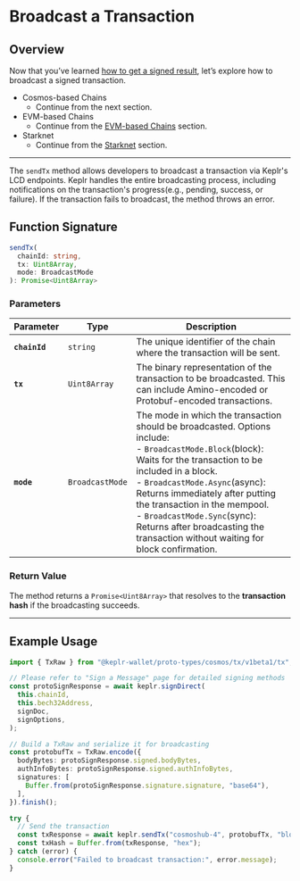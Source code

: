 # Broadcast a Transaction

## Overview

Now that you’ve learned [how to get a signed result](./sign-a-message), let’s explore how to broadcast a signed transaction.

- Cosmos-based Chains
  - Continue from the next section.
- EVM-based Chains
  - Continue from the [EVM-based Chains](../evm#sending-ethereum-transactions) section.
- Starknet
  - Continue from the [Starknet](../starknet#signing-transactions-on-starknet) section.

---

The `sendTx` method allows developers to broadcast a transaction via Keplr's LCD endpoints. Keplr handles the entire broadcasting process, including notifications on the transaction's progress(e.g., pending, success, or failure). If the transaction fails to broadcast, the method throws an error.

## Function Signature

```typescript
sendTx(
  chainId: string,
  tx: Uint8Array,
  mode: BroadcastMode
): Promise<Uint8Array>
```

### Parameters

| Parameter | Type | Description |
|-----------|------|-------------|
| **`chainId`** | `string` | The unique identifier of the chain where the transaction will be sent. |
| **`tx`** | `Uint8Array` | The binary representation of the transaction to be broadcasted. This can include Amino-encoded or Protobuf-encoded transactions. |
| **`mode`** | `BroadcastMode` | The mode in which the transaction should be broadcasted. Options include:<br/> - `BroadcastMode.Block`(block): Waits for the transaction to be included in a block.<br/> - `BroadcastMode.Async`(async): Returns immediately after putting the transaction in the mempool.<br/> - `BroadcastMode.Sync`(sync): Returns after broadcasting the transaction without waiting for block confirmation. |

### Return Value

The method returns a `Promise<Uint8Array>` that resolves to the **transaction hash** if the broadcasting succeeds.

---

## Example Usage

```typescript
import { TxRaw } from "@keplr-wallet/proto-types/cosmos/tx/v1beta1/tx";

// Please refer to "Sign a Message" page for detailed signing methods
const protoSignResponse = await keplr.signDirect(
  this.chainId,
  this.bech32Address,
  signDoc,
  signOptions,
);

// Build a TxRaw and serialize it for broadcasting
const protobufTx = TxRaw.encode({
  bodyBytes: protoSignResponse.signed.bodyBytes,
  authInfoBytes: protoSignResponse.signed.authInfoBytes,
  signatures: [
    Buffer.from(protoSignResponse.signature.signature, "base64"),
  ],
}).finish();

try {
  // Send the transaction
  const txResponse = await keplr.sendTx("cosmoshub-4", protobufTx, "block");
  const txHash = Buffer.from(txResponse, "hex");
} catch (error) {
  console.error("Failed to broadcast transaction:", error.message);
}
```
